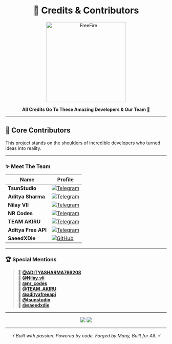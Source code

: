 <h1 align="center">💎 Credits & Contributors</h1>

<p align="center">
  <img src="https://media.tenor.com/eL8GIMHWbFAAAAAj/bubu-dudu.gif" alt="FreeFire" width="250">
</p>

<p align="center">
  <strong>All Credits Go To These Amazing Developers & Our Team 💖</strong>
</p>

---

## 🚀 **Core Contributors**
This project stands on the shoulders of incredible developers who turned ideas into reality.

---

### ✨ **Meet The Team**
| Name | Profile |
|------|---------|
| **TsunStudio** | [![Telegram](https://img.shields.io/badge/Telegram-%40tsunstudio-blue?logo=telegram&logoColor=white)](https://t.me/tsunstudio) 
| **Aditya Sharma** | [![Telegram](https://img.shields.io/badge/Telegram-%40ADITYASHARMA766208-blue?logo=telegram)](https://t.me/ADITYASHARMA766208) |
| **Nilay VII** | [![Telegram](https://img.shields.io/badge/Telegram-%40Nilay--vii-blue?logo=telegram)](https://t.me/Nilay-vii) |
| **NR Codes** | [![Telegram](https://img.shields.io/badge/Telegram-%40nr--codes-blue?logo=telegram)](https://t.me/nr-codes) |
| **TEAM AKIRU** | [![Telegram](https://img.shields.io/badge/Telegram-%40TEAM--AKIRU-blue?logo=telegram)](https://t.me/TEAM-AKIRU) |
| **Aditya Free API** | [![Telegram](https://img.shields.io/badge/Telegram-%40adityafreeapi-blue?logo=telegram)](https://t.me/adityafreeapi) |
| **SaeedXDie** | [![GitHub](https://img.shields.io/badge/GitHub-saeedxdie-black?logo=github)](https://github.com/saeedxdie) |

---

### 🏆 **Special Mentions**
> 💠 **[@ADITYASHARMA766208](https://t.me/ADITYASHARMA766208)**  
> 💠 **[@Nilay_vii](https://t.me/Nilay-vii)**  
> 💠 **[@nr_codes](https://t.me/nr-codes)**  
> 💠 **[@TEAM_AKIRU](https://t.me/TEAM-AKIRU)**  
> 💠 **[@adityafreeapi](https://t.me/adityafreeapi)**  
> 💠 **[@tsunstudio](https://t.me/tsunstudio)**  
> 💠 **[@saeedxdie](https://github.com/saeedxdie)**  

---

<p align="center">
  <img src="https://forthebadge.com/images/badges/built-with-love.svg">
  <img src="https://forthebadge.com/images/badges/made-with-markdown.svg">
</p>

---

<p align="center">
  <em>⚡ Built with passion. Powered by code. Forged by Many, Built for All. ⚡</em>
</p>
